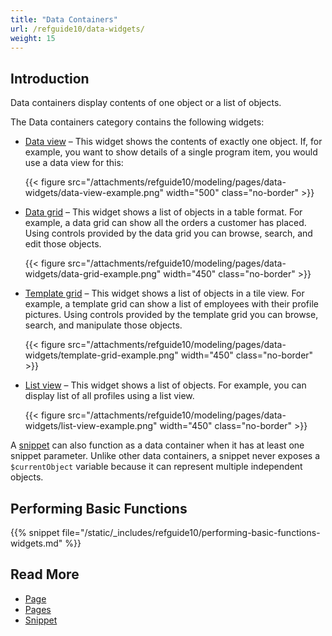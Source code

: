 ```yaml
---
title: "Data Containers"
url: /refguide10/data-widgets/
weight: 15
---
```


## Introduction

Data containers display contents of one object or a list of objects. 

The Data containers category contains the following widgets:

* [Data view](/refguide10/data-view/) – This widget shows the contents of exactly one object. If, for example, you want to show details of a single program item, you would use a data view for this:

    {{< figure src="/attachments/refguide10/modeling/pages/data-widgets/data-view-example.png"   width="500"  class="no-border" >}}

* [Data grid](/refguide10/data-grid/) – This widget shows a list of objects in a table format. For example, a data grid can show all the orders a customer has placed. Using controls provided by the data grid you can browse, search, and edit those objects.

    {{< figure src="/attachments/refguide10/modeling/pages/data-widgets/data-grid-example.png"   width="450"  class="no-border" >}}

* [Template grid](/refguide10/template-grid/) – This widget shows a list of objects in a tile view. For example, a template grid can show a list of employees with their profile pictures. Using controls provided by the template grid you can browse, search, and manipulate those objects.

    {{< figure src="/attachments/refguide10/modeling/pages/data-widgets/template-grid-example.png"   width="450"  class="no-border" >}}

* [List view](/refguide10/list-view/) – This widget shows a list of objects. For example, you can display list of all profiles using a list view. 

    {{< figure src="/attachments/refguide10/modeling/pages/data-widgets/list-view-example.png"   width="450"  class="no-border" >}}

A [snippet](/refguide10/snippet/) can also function as a data container when it has at least one snippet parameter. Unlike other data containers, a snippet never exposes a `$currentObject` variable because it can represent multiple independent objects.

## Performing Basic Functions

{{% snippet file="/static/_includes/refguide10/performing-basic-functions-widgets.md" %}}

## Read More

* [Page](/refguide10/page/)
* [Pages](/refguide10/pages/)
* [Snippet](/refguide10/snippet/)
